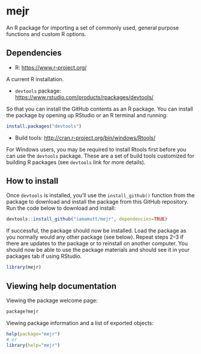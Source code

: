 # mejr

An R package for importing a set of commonly used, general purpose functions and custom R options.

## Dependencies

- R: <https://www.r-project.org/>

A current R installation.

- `devtools` package: <https://www.rstudio.com/products/rpackages/devtools/>

So that you can install the GitHub contents as an R package. You can install the package by opening up RStudio or an R terminal and running:

```r
install.packages("devtools")
```

- Build tools: <http://cran.r-project.org/bin/windows/Rtools/>

For Windows users, you may be required to install Rtools first before you can use the `devtools` package. These are a set of build tools customized for building R packages (see `devtools` link for more details).


## How to install

Once `devtools` is installed, you’ll use the `install_github()` function
from the package to download and install the package from this GitHub
repository. Run the code below to download and install:

``` r
devtools::install_github("iamamutt/mejr", dependencies=TRUE)
```

If successful, the package should now be installed. Load the package as you normally would any other package (see below). Repeat steps 2–3 if there are updates to the package or to reinstall on another computer. You should now be able to use the package materials and should see it in your packages tab if using RStudio.

``` r
library(mejr)
```

## Viewing help documentation

Viewing the package welcome page:

``` r
package?mejr
```

Viewing package information and a list of exported objects:

``` r
help(package="mejr")
# or
library(help="mejr")
```
